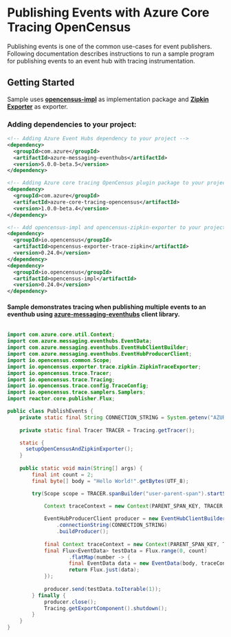 # Publishing Events with Azure Core Tracing OpenCensus 

Publishing events is one of the common use-cases for event publishers. 
Following documentation describes instructions to run a sample program for publishing events to an event hub with tracing instrumentation.

## Getting Started
Sample uses **[opencensus-impl][opencensus_impl]** as implementation package and **[Zipkin Exporter][zipkin_exporter]** as exporter.

### Adding dependencies to your project:
[//]: # ({x-version-update-start;com.azure:azure-messaging-eventhubs;current})
```xml
<!-- Adding Azure Event Hubs dependency to your project -->
<dependency>
  <groupId>com.azure</groupId>
  <artifactId>azure-messaging-eventhubs</artifactId>
  <version>5.0.0-beta.5</version>
</dependency>
 ```
[//]: # ({x-version-update-end})
```xml
<!-- Adding Azure core tracing OpenCensus plugin package to your project -->
<dependency>
  <groupId>com.azure</groupId>
  <artifactId>azure-core-tracing-opencensus</artifactId>
  <version>1.0.0-beta.4</version>
</dependency>
```
[//]: # ({x-version-update-end})
```xml
<!-- Add opencensus-impl and opencensus-zipkin-exporter to your project -->
<dependency>
  <groupId>io.opencensus</groupId>
  <artifactId>opencensus-exporter-trace-zipkin</artifactId>
  <version>0.24.0</version>
</dependency>
<dependency>
  <groupId>io.opencensus</groupId>
  <artifactId>opencensus-impl</artifactId>
  <version>0.24.0</version>
</dependency>
```

#### Sample demonstrates tracing when publishing multiple events to an eventhub using [azure-messaging-eventhubs][azure_messaging_eventhubs] client library.
```java

import com.azure.core.util.Context;
import com.azure.messaging.eventhubs.EventData;
import com.azure.messaging.eventhubs.EventHubClientBuilder;
import com.azure.messaging.eventhubs.EventHubProducerClient;
import io.opencensus.common.Scope;
import io.opencensus.exporter.trace.zipkin.ZipkinTraceExporter;
import io.opencensus.trace.Tracer;
import io.opencensus.trace.Tracing;
import io.opencensus.trace.config.TraceConfig;
import io.opencensus.trace.samplers.Samplers;
import reactor.core.publisher.Flux;

public class PublishEvents {
    private static final String CONNECTION_STRING = System.getenv("AZURE_EVENTHUBS_CONNECTION_STRING");
    
    private static final Tracer TRACER = Tracing.getTracer();

    static {
      setupOpenCensusAndZipkinExporter();
    }
    
    public static void main(String[] args) {
        final int count = 2;
        final byte[] body = "Hello World!".getBytes(UTF_8);

        try(Scope scope = TRACER.spanBuilder("user-parent-span").startScopedSpan()) {

            Context traceContext = new Context(PARENT_SPAN_KEY, TRACER.getCurrentSpan());
           
            EventHubProducerClient producer = new EventHubClientBuilder()
                .connectionString(CONNECTION_STRING)
                .buildProducer();
    
            final Context traceContext = new Context(PARENT_SPAN_KEY, TRACER.getCurrentSpan());
            final Flux<EventData> testData = Flux.range(0, count)
                    .flatMap(number -> {
                    final EventData data = new EventData(body, traceContext);
                    return Flux.just(data);
            });
            
            producer.send(testData.toIterable(1));
        } finally {
            producer.close();            
            Tracing.getExportComponent().shutdown();
        }
    }
}
```
<!-- Links -->
[azure_messaging_eventhubs]: https://mvnrepository.com/artifact/com.azure/azure-messaging-eventhubs/
[opencensus_impl]: https://mvnrepository.com/artifact/io.opencensus/opencensus-impl/
[zipkin_exporter]: https://mvnrepository.com/artifact/io.opencensus/opencensus-exporter-trace-zipkin
